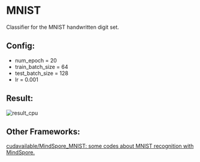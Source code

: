 # MNIST
Classifier for the MNIST handwritten digit set.

## Config:
- num_epoch = 20
- train_batch_size = 64
- test_batch_size = 128
- lr = 0.001

## Result:
![result_cpu](https://github.com/user-attachments/assets/85421ddc-bc76-43c7-b749-9f5b57bbe597)

## Other Frameworks:
[cudavailable/MindSpore_MNIST: some codes about MNIST recognition with MindSpore.](https://github.com/cudavailable/MindSpore_MNIST)
